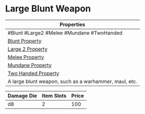 ---
---

# Large Blunt Weapon

|Properties|
|----------|
|\#Blunt #Large2 #Melee #Mundane #TwoHanded|
|[Blunt Property](../Weapon%20Properties/Blunt%20Property.md)|
|[Large 2 Property](../Weapon%20Properties/Large%20X%20Property.md)|
|[Melee Property](../Weapon%20Properties/Melee%20Property.md)|
|[Mundane Property](../../../Material%20Properties/Mundane%20Property.md)|
|[Two Handed Property](../Weapon%20Properties/Two%20Handed%20Property.md)|
|A large blunt weapon, such as a warhammer, maul, etc.|

|Damage Die|Item Slots|Price|
|----------|----------|-----|
|d8|2|100|
